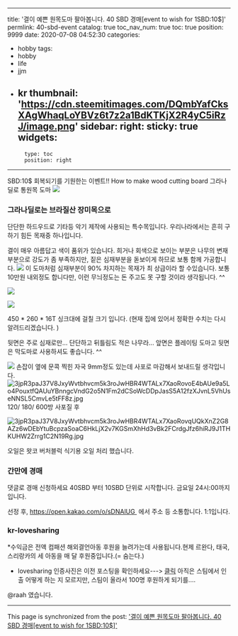 
---
title: '결이 예쁜 원목도마 팔아봅니다.  40 SBD 경매[event to wish for 1SBD:10$]'
permlink: 40-sbd-event
catalog: true
toc_nav_num: true
toc: true
position: 9999
date: 2020-07-08 04:52:30
categories:
- hobby
tags:
- hobby
- life
- jjm
- kr
thumbnail: 'https://cdn.steemitimages.com/DQmbYafCksXAgWhaqLoYBVz6t7z2a1BdKTKjX2R4yC5iRzJ/image.png'
sidebar:
    right:
        sticky: true
widgets:
    -
        type: toc
        position: right
---


SBD:10$ 회복되기를 기원한는 이벤트!!
How to make wood cutting board
그라나딜로 통원목 도마
![](https://cdn.steemitimages.com/DQmbYafCksXAgWhaqLoYBVz6t7z2a1BdKTKjX2R4yC5iRzJ/image.png)

### 그라나딜로는 브라질산 장미목으로  
단단한 하드우드로  기타등 악기 제작에 사용되는 특수목입니다.
우리나라에서는 흔히 구하기 힘든 목재중 하나입니다. 

결이 매우 아름답고 색이 품위가 있습니다. 
희거나 회색으로 보이는 부분은 나무의 변재 부분으로
강도가 좀 부족하지만,
짙은 심재부분을 돋보이게 하므로 보통 함께 가공합니다. 
![](https://cdn.steemitimages.com/DQmbjmuK9mgoGfRbNSmkkjHUqKBHHnY3JgvoPY7aPJnhGnD/image.png)
이 도마처럼 심재부분이  90% 차지하는 목재가 최 상급이라 할  수있습니다.
보통 10만원 내외정도 합니다만, 이런 무늬정도는  돈 주고도 못 구할 것이라 생각됩니다. ^^

![](https://cdn.steemitimages.com/DQmXQq9s2Yf73atQQjhHS3VBxVqXDyTFT3rb11CEMFwxdfq/image.png)

![](https://cdn.steemitimages.com/DQmNYbic7oWQtS16SLvpj1Bow5dZg3FJ1eeyzT1zqFNXYcw/image.png)

450 * 260 * 16T 싱크대에 걸칠 크기 입니다. 
(현재 집에 있어서 정확한 수치는 다시 알려드리겠습니다. )

뒷면은 주로 심재로만...
단단하고 뒤틀림도 적은 나무라...
앞면은 플레이팅 도마고 뒷면은 막도마로 사용하셔도 좋습니다. ^^

![](https://cdn.steemitimages.com/DQmf7XtYjWyXWv7tENYiMyrpWvYAhhy1UFvqvzaFw4QRmWa/image.png)
손잡이 옆에 문콕 찍힌 자국 9mm정도 있는데 사포로 마감해서 보내드릴 생각입니다. 
![3jpR3paJ37V8JxyWvtbhvcm5k3roJwHBR4WTALx7XaoRovoE4bAUe9a5Lo4PouxtfQAUuYBnngcVndG2o5N1Fm2dCSoWcDDpJasS5A12fzXJvnL5VhUseNNSL5CmvLe5tFF8z.jpg](https://cdn.steemitimages.com/DQme9vFibr5y2EgBDCdqdMpK46ppi3e5SM7evRcvriL9X7K/3jpR3paJ37V8JxyWvtbhvcm5k3roJwHBR4WTALx7XaoRovoE4bAUe9a5Lo4PouxtfQAUuYBnngcVndG2o5N1Fm2dCSoWcDDpJasS5A12fzXJvnL5VhUseNNSL5CmvLe5tFF8z.jpg)
120/ 180/ 600방 사포질 후

![3jpR3paJ37V8JxyWvtbhvcm5k3roJwHBR4WTALx7XaoRovqUQkXnZ2G8AZz6wDEbYtuBcpzaSoaC6HkLjX2v7KGSmXhHd3vBk2FCrdgJfz6hiRJ9J1THKUHW2Zrrg1C2N19Rg.jpg](https://cdn.steemitimages.com/DQmQhug9koDTL8P6RkZz4M1RaWr5GS6fC6NqC9zwjdF8iPk/3jpR3paJ37V8JxyWvtbhvcm5k3roJwHBR4WTALx7XaoRovqUQkXnZ2G8AZz6wDEbYtuBcpzaSoaC6HkLjX2v7KGSmXhHd3vBk2FCrdgJfz6hiRJ9J1THKUHW2Zrrg1C2N19Rg.jpg)


오일은 왓코 버처블럭 식기용 오일 처리 했습니다. 



### 간만에 경매
댓글로 경매 신청하세요 
40SBD 부터 10SBD 단위로 시작합니다. 
금요일 24시:00까지 입니다. 

선정 후, 
https://open.kakao.com/o/sDNAlUG  에서 주소 등 소통합니다. 1:1입니다. 


### kr-lovesharing

*수익금은 전액 컴패션 해외결언아동 후원을 늘려가는데 사용됩니다.현제 르완다, 태국, 스리랑카의 세 아동을 매 달 후원중입니다.(= 숨는다.)
* lovesharing 인증사진은 이전 포스팅을 확인하세요---> [클릭](https://steemkr.com/kr-event/@raah/9-khaiyoui-event-i-will-draw-and-give-your-portrait-n-lovesharing)
아직은 스팀에서 인출 어떻게 하는 지  모르지만, 스팀이 올라서 100명 후원하게 되기를....

@raah 였습니다.

- - -

This page is synchronized from the post: ['결이 예쁜 원목도마 팔아봅니다.  40 SBD 경매[event to wish for 1SBD:10$]'](https://steemit.com/@raah/40-sbd-event)
